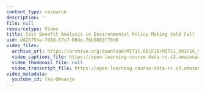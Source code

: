```yaml
---
content_type: resource
description: ''
file: null
resourcetype: Video
title: Cost Benefit Analysis in Environmental Policy Making Cold Call
uid: dd25754a-708d-57c7-08de-76b5863f79d8
video_files:
  archive_url: https://archive.org/download/MIT11.601F16/MIT11_601F16_s09_Cold_Call_300k.mp4
  video_captions_file: https://open-learning-course-data-rc.s3.amazonaws.com/11-601-introduction-to-environmental-policy-and-planning-fall-2016/edd9d3aa28bd5ca9b1b32a15b4b0c77d_lkq-QWxaxjw.vtt
  video_thumbnail_file: null
  video_transcript_file: https://open-learning-course-data-rc.s3.amazonaws.com/11-601-introduction-to-environmental-policy-and-planning-fall-2016/02977466d2f56cba6678d4881e454c21_lkq-QWxaxjw.pdf
video_metadata:
  youtube_id: lkq-QWxaxjw
---
```

